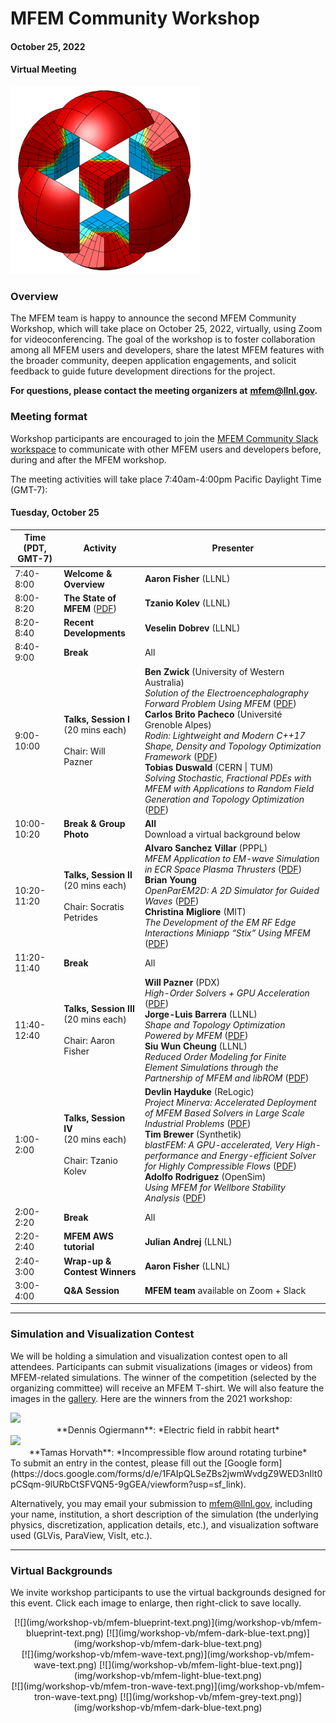 # MFEM Community Workshop
#### October 25, 2022
#### Virtual Meeting

![MFEM Logo](img/logo-300.png)

### Overview

The MFEM team is happy to announce the second MFEM Community Workshop, which will
take place on October 25, 2022, virtually, using Zoom for videoconferencing.
The goal of the workshop is to foster collaboration among all MFEM users and
developers, share the latest MFEM features with the broader community, deepen
application engagements, and solicit feedback to guide future development
directions for the project.

**For questions, please contact the meeting organizers at**
**[mfem@llnl.gov](mailto:mfem@llnl.gov).**

<!--
### Registration

Registration closed on October 11th.

### Meeting format

Depending on the interest and user feedback, the meeting will include the following elements:

- Project news and development updates from the MFEM team
- An overview of the latest features in MFEM-4.4 and GLVis-4.2
- Contributed talks from application developers utilizing MFEM
- Roadmap discussion for future development
- Technical discussions in breakout rooms for Electromagnetics, Fluids, and
  Structural Mechanics applications

See also the agenda for the previous [2021](../workshop21) MFEM workshop.
-->

### Meeting format

Workshop participants are encouraged to join the
[MFEM Community Slack workspace](https://join.slack.com/t/mfemworkshop/shared_invite/zt-1hxasxnlt-erkRWQTMLmBoHUdXlB0Wfg)
to communicate with other MFEM users and developers before, during and after the
MFEM workshop.

The meeting activities will take place 7:40am-4:00pm Pacific Daylight Time (GMT-7):

#### Tuesday, October 25

| Time (PDT, GMT-7) | Activity | Presenter |
|---|---|---|
| 7:40-8:00 | **Welcome & Overview** | **Aaron Fisher** (LLNL) |
| 8:00-8:20 | **The State of MFEM** ([PDF](pdf/workshop22/02_Kolev_State_of_MFEM.pdf)) | **Tzanio Kolev** (LLNL) |
| 8:20-8:40 | **Recent Developments** | **Veselin Dobrev** (LLNL) |
| 8:40-9:00 | **Break** | All |
| 9:00-10:00 | **Talks, Session I**<br>(20 mins each)<br><br>Chair: Will Pazner | **Ben Zwick** (University of Western Australia)<br> *Solution of the Electroencephalography Forward Problem Using MFEM* ([PDF](pdf/workshop22/04_Zwick_EEG.pdf))<br>**Carlos Brito Pacheco** (Université Grenoble Alpes)<br> *Rodin: Lightweight and Modern C++17 Shape, Density and Topology Optimization Framework* ([PDF](pdf/workshop22/05_BritoPacheco_Rodin.pdf))<br>**Tobias Duswald** (CERN \| TUM)<br> *Solving Stochastic, Fractional PDEs with MFEM with Applications to Random Field Generation and Topology Optimization* ([PDF](pdf/workshop22/06_Duswald_Fractional.pdf)) |
| 10:00-10:20 | **Break & Group Photo**| **All**<br>Download a virtual background below |
| 10:20-11:20 | **Talks, Session II**<br>(20 mins each)<br><br>Chair: Socratis Petrides | **Alvaro Sanchez Villar** (PPPL)<br> *MFEM Application to EM-wave Simulation in ECR Space Plasma Thrusters* ([PDF](pdf/workshop22/07_SanchezVillar_PlasmaThrusters.pdf))<br>**Brian Young**<br> *OpenParEM2D: A 2D Simulator for Guided Waves* ([PDF](pdf/workshop22/08_Young_OpenParEM2D.pdf))<br>**Christina Migliore** (MIT)<br> *The Development of the EM RF Edge Interactions Miniapp “Stix” Using MFEM* ([PDF](pdf/workshop22/09_Migliore_Stix.pdf))
| 11:20-11:40 | **Break** | All |
| 11:40-12:40 |  **Talks, Session III**<br>(20 mins each)<br><br>Chair: Aaron Fisher | **Will Pazner** (PDX)<br> *High-Order Solvers + GPU Acceleration* ([PDF](pdf/workshop22/10_Pazner_HO_Solvers.pdf))<br>**Jorge-Luis Barrera** (LLNL)<br> *Shape and Topology Optimization Powered by MFEM* ([PDF](pdf/workshop22/11_Barrera_Shape_Optimization.pdf))<br>**Siu Wun Cheung** (LLNL)<br> *Reduced Order Modeling for Finite Element Simulations through the Partnership of MFEM and libROM* ([PDF](pdf/workshop22/12_Cheung_libROM.pdf)) | 12:40-1:00 | **Break** | All |
| 1:00-2:00 | **Talks, Session IV**<br>(20 mins each)<br><br>Chair: Tzanio Kolev | **Devlin Hayduke** (ReLogic)<br> *Project Minerva: Accelerated Deployment of MFEM Based Solvers in Large Scale Industrial Problems* ([PDF](pdf/workshop22/13_Hayduke_ReLogic.pdf))<br> **Tim Brewer** (Synthetik)<br> *blastFEM: A GPU-accelerated, Very High-performance and Energy-efficient Solver for Highly Compressible Flows* ([PDF](pdf/workshop22/14_Brewer_blastFEM.pdf))<br> **Adolfo Rodriguez** (OpenSim)<br> *Using MFEM for Wellbore Stability Analysis* ([PDF](pdf/workshop22/15_Rodriguez_Wellbore.pdf)) |
| 2:00-2:20 | **Break** | All |
| 2:20-2:40 | **MFEM AWS tutorial** | **Julian Andrej** (LLNL) |
| 2:40-3:00 | **Wrap-up & Contest Winners** | **Aaron Fisher** (LLNL) |
| 3:00-4:00 | **Q&A Session** | **MFEM team** available on Zoom + Slack|

---

### Simulation and Visualization Contest

We will be holding a simulation and visualization contest open to all attendees.
Participants can submit visualizations (images or videos) from MFEM-related
simulations. The winner of the competition (selected by the organizing
committee) will receive an MFEM T-shirt. We will also feature the images in the
[gallery](gallery.md). Here are the winners from the 2021 workshop:

<div class="col-md-6" markdown="1">
<a href="https://mfem.org/img/gallery/workshop21/rabbit-biventricular-e_field-ogiermann.png"><img src="https://mfem.org/img/gallery/workshop21/rabbit-biventricular-e_field-ogiermann_small.png" width="250"></a>
<center>
**Dennis Ogiermann**: *Electric field in rabbit heart*
</center>
</div>

<div class="col-md-6" markdown="1">
<a href="https://mfem.org/img/gallery/workshop21/turbine.mp4"><img src="https://mfem.org/img/gallery/workshop21/turbine_small.png" width="320"></a>
<center>
**Tamas Horvath**: *Incompressible flow around rotating turbine*
</center>
</div>

<div class="col-md-12" markdown="1" style="padding-left:0;">
To submit an entry in the contest, please fill out the
[Google form](https://docs.google.com/forms/d/e/1FAIpQLSeZBs2jwmWvdgZ9WED3nIlt0pCSqm-9lURbCtSFVQN5-9gGEA/viewform?usp=sf_link).

Alternatively, you may email your submission to
[mfem@llnl.gov](mailto:mfem@llnl.gov), including your name, institution, a short
description of the simulation (the underlying physics, discretization,
application details, etc.), and visualization software used (GLVis, ParaView,
VisIt, etc.).

---

### Virtual Backgrounds

We invite workshop participants to use the virtual backgrounds designed for this event.
Click each image to enlarge, then right-click to save locally.
</div>

<center>

<div class="col-md-4"  markdown="1">
[![](img/workshop-vb/mfem-blueprint-text.png)](img/workshop-vb/mfem-blueprint-text.png)
[![](img/workshop-vb/mfem-dark-blue-text.png)](img/workshop-vb/mfem-dark-blue-text.png)
</div>

<div class="col-md-4"  markdown="1">
[![](img/workshop-vb/mfem-wave-text.png)](img/workshop-vb/mfem-wave-text.png)
[![](img/workshop-vb/mfem-light-blue-text.png)](img/workshop-vb/mfem-light-blue-text.png)
</div>

<div class="col-md-4"  markdown="1">
[![](img/workshop-vb/mfem-tron-wave-text.png)](img/workshop-vb/mfem-tron-wave-text.png)
[![](img/workshop-vb/mfem-grey-text.png)](img/workshop-vb/mfem-dark-blue-text.png)
</div>

</center>
